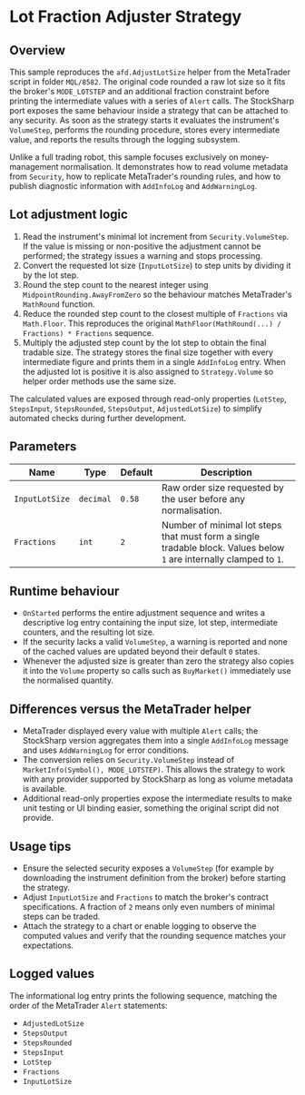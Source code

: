 # Lot Fraction Adjuster Strategy

## Overview
This sample reproduces the `afd.AdjustLotSize` helper from the MetaTrader script in folder `MQL/8582`. The original code rounded a raw lot size so it fits the broker's `MODE_LOTSTEP` and an additional fraction constraint before printing the intermediate values with a series of `Alert` calls. The StockSharp port exposes the same behaviour inside a strategy that can be attached to any security. As soon as the strategy starts it evaluates the instrument's `VolumeStep`, performs the rounding procedure, stores every intermediate value, and reports the results through the logging subsystem.

Unlike a full trading robot, this sample focuses exclusively on money-management normalisation. It demonstrates how to read volume metadata from `Security`, how to replicate MetaTrader's rounding rules, and how to publish diagnostic information with `AddInfoLog` and `AddWarningLog`.

## Lot adjustment logic
1. Read the instrument's minimal lot increment from `Security.VolumeStep`. If the value is missing or non-positive the adjustment cannot be performed; the strategy issues a warning and stops processing.
2. Convert the requested lot size (`InputLotSize`) to step units by dividing it by the lot step.
3. Round the step count to the nearest integer using `MidpointRounding.AwayFromZero` so the behaviour matches MetaTrader's `MathRound` function.
4. Reduce the rounded step count to the closest multiple of `Fractions` via `Math.Floor`. This reproduces the original `MathFloor(MathRound(...) / Fractions) * Fractions` sequence.
5. Multiply the adjusted step count by the lot step to obtain the final tradable size. The strategy stores the final size together with every intermediate figure and prints them in a single `AddInfoLog` entry. When the adjusted lot is positive it is also assigned to `Strategy.Volume` so helper order methods use the same size.

The calculated values are exposed through read-only properties (`LotStep`, `StepsInput`, `StepsRounded`, `StepsOutput`, `AdjustedLotSize`) to simplify automated checks during further development.

## Parameters
| Name | Type | Default | Description |
| --- | --- | --- | --- |
| `InputLotSize` | `decimal` | `0.58` | Raw order size requested by the user before any normalisation. |
| `Fractions` | `int` | `2` | Number of minimal lot steps that must form a single tradable block. Values below `1` are internally clamped to `1`. |

## Runtime behaviour
- `OnStarted` performs the entire adjustment sequence and writes a descriptive log entry containing the input size, lot step, intermediate counters, and the resulting lot size.
- If the security lacks a valid `VolumeStep`, a warning is reported and none of the cached values are updated beyond their default `0` states.
- Whenever the adjusted size is greater than zero the strategy also copies it into the `Volume` property so calls such as `BuyMarket()` immediately use the normalised quantity.

## Differences versus the MetaTrader helper
- MetaTrader displayed every value with multiple `Alert` calls; the StockSharp version aggregates them into a single `AddInfoLog` message and uses `AddWarningLog` for error conditions.
- The conversion relies on `Security.VolumeStep` instead of `MarketInfo(Symbol(), MODE_LOTSTEP)`. This allows the strategy to work with any provider supported by StockSharp as long as volume metadata is available.
- Additional read-only properties expose the intermediate results to make unit testing or UI binding easier, something the original script did not provide.

## Usage tips
- Ensure the selected security exposes a `VolumeStep` (for example by downloading the instrument definition from the broker) before starting the strategy.
- Adjust `InputLotSize` and `Fractions` to match the broker's contract specifications. A fraction of `2` means only even numbers of minimal steps can be traded.
- Attach the strategy to a chart or enable logging to observe the computed values and verify that the rounding sequence matches your expectations.

## Logged values
The informational log entry prints the following sequence, matching the order of the MetaTrader `Alert` statements:
- `AdjustedLotSize`
- `StepsOutput`
- `StepsRounded`
- `StepsInput`
- `LotStep`
- `Fractions`
- `InputLotSize`
